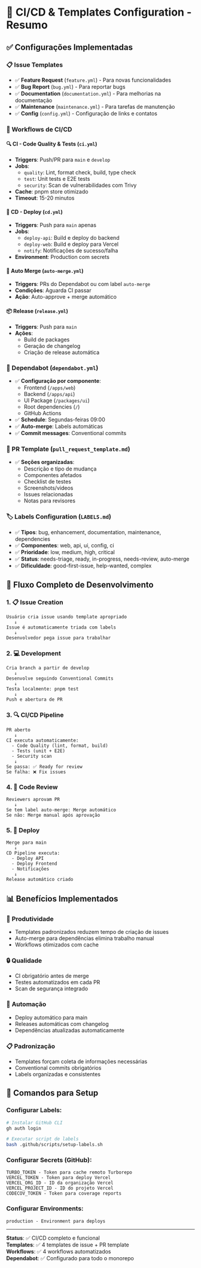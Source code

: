 # 🔧 CI/CD & Templates Configuration - Resumo

## ✅ Configurações Implementadas

### 📋 Issue Templates

- ✅ **Feature Request** (`feature.yml`) - Para novas funcionalidades
- ✅ **Bug Report** (`bug.yml`) - Para reportar bugs
- ✅ **Documentation** (`documentation.yml`) - Para melhorias na documentação
- ✅ **Maintenance** (`maintenance.yml`) - Para tarefas de manutenção
- ✅ **Config** (`config.yml`) - Configuração de links e contatos

### 🔄 Workflows de CI/CD

#### 🔍 CI - Code Quality & Tests (`ci.yml`)

- **Triggers**: Push/PR para `main` e `develop`
- **Jobs**:
  - `quality`: Lint, format check, build, type check
  - `test`: Unit tests e E2E tests
  - `security`: Scan de vulnerabilidades com Trivy
- **Cache**: pnpm store otimizado
- **Timeout**: 15-20 minutos

#### 🚀 CD - Deploy (`cd.yml`)

- **Triggers**: Push para `main` apenas
- **Jobs**:
  - `deploy-api`: Build e deploy do backend
  - `deploy-web`: Build e deploy para Vercel
  - `notify`: Notificações de sucesso/falha
- **Environment**: Production com secrets

#### 🤖 Auto Merge (`auto-merge.yml`)

- **Triggers**: PRs do Dependabot ou com label `auto-merge`
- **Condições**: Aguarda CI passar
- **Ação**: Auto-approve + merge automático

#### 📦 Release (`release.yml`)

- **Triggers**: Push para `main`
- **Ações**:
  - Build de packages
  - Geração de changelog
  - Criação de release automática

### 🤖 Dependabot (`dependabot.yml`)

- ✅ **Configuração por componente**:
  - Frontend (`/apps/web`)
  - Backend (`/apps/api`)
  - UI Package (`/packages/ui`)
  - Root dependencies (`/`)
  - GitHub Actions
- ✅ **Schedule**: Segundas-feiras 09:00
- ✅ **Auto-merge**: Labels automáticas
- ✅ **Commit messages**: Conventional commits

### 📝 PR Template (`pull_request_template.md`)

- ✅ **Seções organizadas**:
  - Descrição e tipo de mudança
  - Componentes afetados
  - Checklist de testes
  - Screenshots/videos
  - Issues relacionadas
  - Notas para revisores

### 🏷️ Labels Configuration (`LABELS.md`)

- ✅ **Tipos**: bug, enhancement, documentation, maintenance, dependencies
- ✅ **Componentes**: web, api, ui, config, ci
- ✅ **Prioridade**: low, medium, high, critical
- ✅ **Status**: needs-triage, ready, in-progress, needs-review, auto-merge
- ✅ **Dificuldade**: good-first-issue, help-wanted, complex

## 🎯 Fluxo Completo de Desenvolvimento

### 1. 📋 Issue Creation

```
Usuário cria issue usando template apropriado
   ↓
Issue é automaticamente triada com labels
   ↓
Desenvolvedor pega issue para trabalhar
```

### 2. 💻 Development

```
Cria branch a partir de develop
   ↓
Desenvolve seguindo Conventional Commits
   ↓
Testa localmente: pnpm test
   ↓
Push e abertura de PR
```

### 3. 🔍 CI/CD Pipeline

```
PR aberto
   ↓
CI executa automaticamente:
  - Code Quality (lint, format, build)
  - Tests (unit + E2E)
  - Security scan
   ↓
Se passa: ✅ Ready for review
Se falha: ❌ Fix issues
```

### 4. 👀 Code Review

```
Reviewers aprovam PR
   ↓
Se tem label auto-merge: Merge automático
Se não: Merge manual após aprovação
```

### 5. 🚀 Deploy

```
Merge para main
   ↓
CD Pipeline executa:
  - Deploy API
  - Deploy Frontend
  - Notificações
   ↓
Release automático criado
```

## 📊 Benefícios Implementados

### 🚀 **Produtividade**

- Templates padronizados reduzem tempo de criação de issues
- Auto-merge para dependências elimina trabalho manual
- Workflows otimizados com cache

### 🔒 **Qualidade**

- CI obrigatório antes de merge
- Testes automatizados em cada PR
- Scan de segurança integrado

### 🔄 **Automação**

- Deploy automático para main
- Releases automáticas com changelog
- Dependências atualizadas automaticamente

### 📋 **Padronização**

- Templates forçam coleta de informações necessárias
- Conventional commits obrigatórios
- Labels organizadas e consistentes

## 🔧 Comandos para Setup

### Configurar Labels:

```bash
# Instalar GitHub CLI
gh auth login

# Executar script de labels
bash .github/scripts/setup-labels.sh
```

### Configurar Secrets (GitHub):

```
TURBO_TOKEN - Token para cache remoto Turborepo
VERCEL_TOKEN - Token para deploy Vercel
VERCEL_ORG_ID - ID da organização Vercel
VERCEL_PROJECT_ID - ID do projeto Vercel
CODECOV_TOKEN - Token para coverage reports
```

### Configurar Environments:

```
production - Environment para deploys
```

---

**Status**: ✅ CI/CD completo e funcional  
**Templates**: ✅ 4 templates de issue + PR template  
**Workflows**: ✅ 4 workflows automatizados  
**Dependabot**: ✅ Configurado para todo o monorepo
